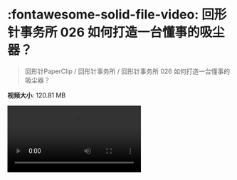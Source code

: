 # :fontawesome-solid-file-video: 回形针事务所 026 如何打造一台懂事的吸尘器？

> 回形针PaperClip / 回形针事务所 / 回形针事务所 026 如何打造一台懂事的吸尘器？

**视频大小**: 120.81 MB

<div class="video"><video src="https://file.hsyhx.top/archive/PaperClip/回形针事务所/026.mp4" controls preload>🤔 您的浏览器不支持 video 标签</video></div>